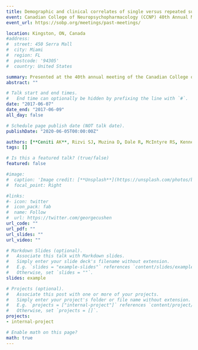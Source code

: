 ```yaml
---
title: Demographic and clinical correlates of single versus repeated suicide attempts in mood disorders (Poster)
event: Canadian College of Neuropsychopharmacology (CCNP) 40th Annual Meeting
event_url: https://sobp.org/meetings/past-meetings/

location: Kingston, ON, Canada
#address:
#  street: 450 Serra Mall
#  city: Miami
#  region: FL
#  postcode: '94305'
#  country: United States

summary: Presented at the 40th annual meeting of the Canadian College of Neuropsychopharmacology (CCNP).
abstract: ""

# Talk start and end times.
#   End time can optionally be hidden by prefixing the line with `#`.
date: "2017-06-07"
date_end: "2017-06-09"
all_day: false

# Schedule page publish date (NOT talk date).
publishDate: "2020-06-05T00:00:00Z"

authors: [**Ceniti AK**, Rizvi SJ, Muzina D, Dale R, McIntyre RS, Kennedy SH]
tags: []

# Is this a featured talk? (true/false)
featured: false

#image:
#  caption: 'Image credit: [**Unsplash**](https://unsplash.com/photos/bzdhc5b3Bxs)'
#  focal_point: Right

#links:
#- icon: twitter
#  icon_pack: fab
#  name: Follow
#  url: https://twitter.com/georgecushen
url_code: ""
url_pdf: ""
url_slides: ""
url_video: ""

# Markdown Slides (optional).
#   Associate this talk with Markdown slides.
#   Simply enter your slide deck's filename without extension.
#   E.g. `slides = "example-slides"` references `content/slides/example-slides.md`.
#   Otherwise, set `slides = ""`.
slides: example

# Projects (optional).
#   Associate this post with one or more of your projects.
#   Simply enter your project's folder or file name without extension.
#   E.g. `projects = ["internal-project"]` references `content/project/deep-learning/index.md`.
#   Otherwise, set `projects = []`.
projects:
- internal-project

# Enable math on this page?
math: true
---
```


